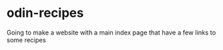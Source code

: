 # odin-recipes

Going to make a website with a main index page that have a few links to some recipes